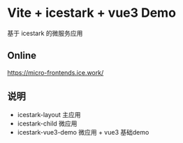 # Vite + icestark + vue3 Demo

基于 icestark 的微服务应用

## Online

https://micro-frontends.ice.work/


## 说明
 - icestark-layout 主应用
 - icestark-child 微应用
 - icestark-vue3-demo 微应用 + vue3 基础demo
